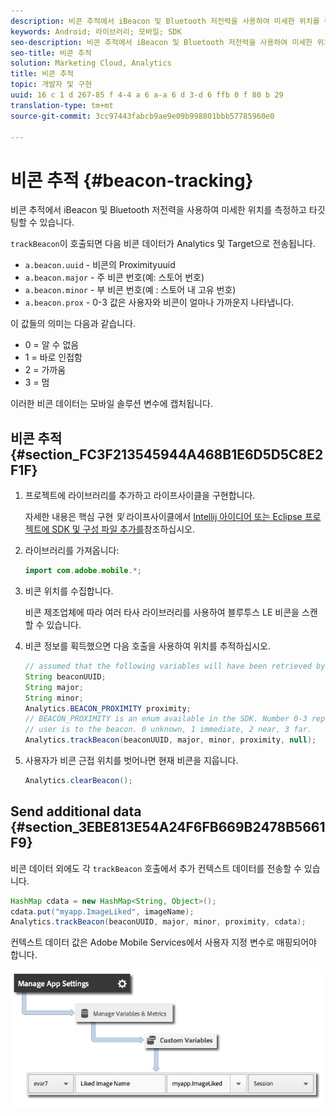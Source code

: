 ```yaml
---
description: 비콘 추적에서 iBeacon 및 Bluetooth 저전력을 사용하여 미세한 위치를 측정하고 타깃팅할 수 있습니다.
keywords: Android; 라이브러리; 모바일; SDK
seo-description: 비콘 추적에서 iBeacon 및 Bluetooth 저전력을 사용하여 미세한 위치를 측정하고 타깃팅할 수 있습니다.
seo-title: 비콘 추적
solution: Marketing Cloud, Analytics
title: 비콘 추적
topic: 개발자 및 구현
uuid: 16 c 1 d 267-85 f 4-4 a 6 a-a 6 d 3-d 6 ffb 0 f 80 b 29
translation-type: tm+mt
source-git-commit: 3cc97443fabcb9ae9e09b998801bbb57785960e0

---
```



# 비콘 추적 {#beacon-tracking}

비콘 추적에서 iBeacon 및 Bluetooth 저전력을 사용하여 미세한 위치를 측정하고 타깃팅할 수 있습니다.

`trackBeacon`이 호출되면 다음 비콘 데이터가 Analytics 및 Target으로 전송됩니다.

* `a.beacon.uuid` - 비콘의 Proximityuuid
* `a.beacon.major` - 주 비콘 번호(예: 스토어 번호)
* `a.beacon.minor` - 부 비콘 번호(예 : 스토어 내 고유 번호)
* `a.beacon.prox` - 0-3 값은 사용자와 비콘이 얼마나 가까운지 나타냅니다.

이 값들의 의미는 다음과 같습니다.

* 0 = 알 수 없음
* 1 = 바로 인접함
* 2 = 가까움
* 3 = 멈

이러한 비콘 데이터는 모바일 솔루션 변수에 캡처됩니다.

## 비콘 추적 {#section_FC3F213545944A468B1E6D5D5C8E2F1F}

1. 프로젝트에 라이브러리를 추가하고 라이프사이클을 구현합니다.

   자세한 내용은 핵심 구현 *및* 라이프사이클에서 [Intellij 아이디어 또는 Eclipse 프로젝트에 SDK 및 구성 파일 추가를](/help/android/getting-started/dev-qs.md)참조하십시오.

1. 라이브러리를 가져옵니다:

   ```java
   import com.adobe.mobile.*;
   ```

1. 비콘 위치를 수집합니다.

   비콘 제조업체에 따라 여러 타사 라이브러리를 사용하여 블루투스 LE 비콘을 스캔할 수 있습니다.
1. 비콘 정보를 획득했으면 다음 호출을 사용하여 위치를 추적하십시오.

   ```java
   // assumed that the following variables will have been retrieved by the 3rd party beacon library 
   String beaconUUID; 
   String major; 
   String minor; 
   Analytics.BEACON_PROXIMITY proximity;  
   // BEACON_PROXIMITY is an enum available in the SDK. Number 0-3 representing how close the 
   // user is to the beacon. 0 unknown, 1 immediate, 2 near, 3 far.  
   Analytics.trackBeacon(beaconUUID, major, minor, proximity, null);
   ```

1. 사용자가 비콘 근접 위치를 벗어나면 현재 비콘을 지웁니다.

   ```java
   Analytics.clearBeacon();
   ```

## Send additional data {#section_3EBE813E54A24F6FB669B2478B5661F9}

비콘 데이터 외에도 각 `trackBeacon` 호출에서 추가 컨텍스트 데이터를 전송할 수 있습니다.

```java
HashMap cdata = new HashMap<String, Object>(); 
cdata.put("myapp.ImageLiked", imageName); 
Analytics.trackBeacon(beaconUUID, major, minor, proximity, cdata);
```

컨텍스트 데이터 값은 Adobe Mobile Services에서 사용자 지정 변수로 매핑되어야 합니다.

![](assets/map-variable-context-ltv.png)


